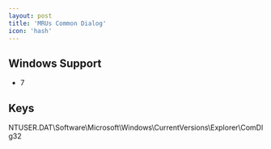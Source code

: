 ```yaml
---
layout: post
title: 'MRUs Common Dialog'
icon: 'hash'
---
```


## Windows Support

- 7



## Keys

NTUSER.DAT\Software\Microsoft\Windows\CurrentVersions\Explorer\ComDlg32

